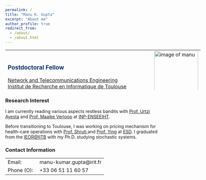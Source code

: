 ```yaml
---
permalink: /
title: "Manu K. Gupta"
excerpt: "About me"
author_profile: true
redirect_from: 
  - /about/
  - /about.html
---
```

<table cellspacing="1" cellpadding="1" border="0" style="width: 891px; height: 129px;">
    <tbody>
        <tr>
            <td>
            <h3><span style="color: rgb(0, 51, 102); ">Postdoctoral Fellow</span></h3>
            <div><a href="https://www.irit.fr/Members,531" target="_blank">Network and Telecommunications Engineering</a></div>
            <div><a href="https://www.irit.fr/" target="_blank">Institut de Recherche en Informatique de Toulouse</a></div>
            <div><a href="http://cimi.univ-toulouse.fr/en" target="_blank">International Center for Mathematics and Computer Science</a></div>
            </td>
<!--            <td class="rteright"><img width="130" height="130" alt="" src="manu.JPG" /></td>-->
		<a href="manu2.jpg"><td class="rteright"><img class="floatright" width="140" height="160" src="manu2.jpg" 
alt="image of manu"></td></a>
        </tr>
    </tbody>
</table>

<!--Research Scholor <br>-->
<!--<a href="http://www.ieor.iitb.ac.in">Industrial Engineering and Operations Research</a><br>-->
<!--<a href="http://www.iitb.ac.in">IIT Bombay</a>-->

<!-- anything over this remains the same -->
<!--<a href="manu.jpg"><td class="rteright"><img class="floatright" width="130" height="130" src="manu.jpg" -->
<!--alt="image of manu"></td></a>-->
<!--<h1>Content</h1>-->
<h3>Research Interest </h3>
<p>I am currently reading various aspects restless bandits with <a href = "https://www.irit.fr/~Urtzi.Ayesta/" target="_blank">Prof. Urtzi Ayesta</a> and <a href = "http://verloop.perso.enseeiht.fr/" target="_blank">Prof. Maaike Verloop</a> at <a href = "http://www.enseeiht.fr/en/index.html" target="_blank">INP-ENSEEIHT</a>. </p>

<p>Before transitioning to Toulouse, I was working on pricing mechanism for health-care operations with <a href = "https://esd.sutd.edu.sg/people/faculty/shrutivandana-sharma" target="_blank"> Prof. Shruti </a> and <a href = "https://esd.sutd.edu.sg/people/faculty/ying-xu" target="_blank">Prof. Ying</a> at <a href = "https://esd.sutd.edu.sg/" target="_blank"> ESD</a>. 
I graduated from the <a href = "http://www.ieor.iitb.ac.in/" target="_blank">IEOR@IITB</a> 
with my Ph.D. studying stochastic systems. 

<h3>Contact Information</h3>
<table border="0">
<tr><td>Email:<td>manu-kumar.gupta@irit.fr</tr>
<!--<tr><td>Office:<td> IEOR PhD lab,
<a href="https://maps.google.co.in/maps/ms?hl=en&gl=in&ie=UTF8&oe=UTF8&msa=0&msid=212518250248303923567.0004e0c99852d626e5568">
Old CSE Building, IIT Bombay</a>-->
<tr><td>Phone (O):&nbsp;<td> +33 06 51 11 60 57</tr>
